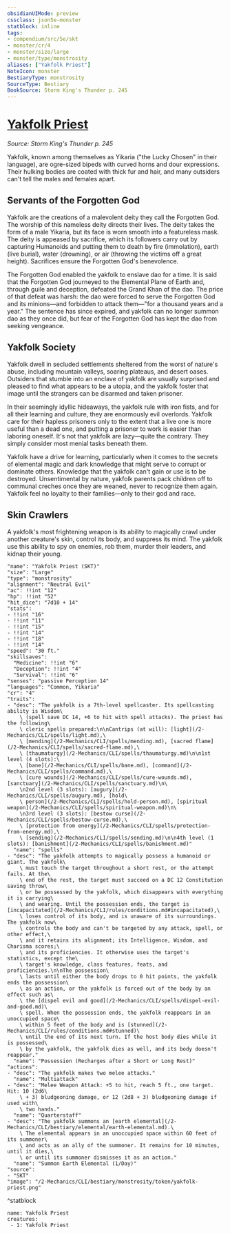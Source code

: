 ```yaml
---
obsidianUIMode: preview
cssclass: json5e-monster
statblock: inline
tags:
- compendium/src/5e/skt
- monster/cr/4
- monster/size/large
- monster/type/monstrosity
aliases: ["Yakfolk Priest"]
NoteIcon: monster
BestiaryType: monstrosity
SourceType: Bestiary
BookSource: Storm King's Thunder p. 245
---
```

# [Yakfolk Priest](2-Mechanics/CLI/bestiary/monstrosity/yakfolk-priest-skt.md)
*Source: Storm King's Thunder p. 245*  

Yakfolk, known among themselves as Yikaria ("the Lucky Chosen" in their language), are ogre-sized bipeds with curved horns and dour expressions. Their hulking bodies are coated with thick fur and hair, and many outsiders can't tell the males and females apart.

## Servants of the Forgotten God

Yakfolk are the creations of a malevolent deity they call the Forgotten God. The worship of this nameless deity directs their lives. The deity takes the form of a male Yikaria, but its face is worn smooth into a featureless mask. The deity is appeased by sacrifice, which its followers carry out by capturing Humanoids and putting them to death by fire (immolation), earth (live burial), water (drowning), or air (throwing the victims off a great height). Sacrifices ensure the Forgotten God's benevolence.

The Forgotten God enabled the yakfolk to enslave dao for a time. It is said that the Forgotten God journeyed to the Elemental Plane of Earth and, through guile and deception, defeated the Grand Khan of the dao. The price of that defeat was harsh: the dao were forced to serve the Forgotten God and its minions—and forbidden to attack them—"for a thousand years and a year." The sentence has since expired, and yakfolk can no longer summon dao as they once did, but fear of the Forgotten God has kept the dao from seeking vengeance.

## Yakfolk Society

Yakfolk dwell in secluded settlements sheltered from the worst of nature's abuse, including mountain valleys, soaring plateaus, and desert oases. Outsiders that stumble into an enclave of yakfolk are usually surprised and pleased to find what appears to be a utopia, and the yakfolk foster that image until the strangers can be disarmed and taken prisoner.

In their seemingly idyllic hideaways, the yakfolk rule with iron fists, and for all their learning and culture, they are enormously evil overlords. Yakfolk care for their hapless prisoners only to the extent that a live one is more useful than a dead one, and putting a prisoner to work is easier than laboring oneself. It's not that yakfolk are lazy—quite the contrary. They simply consider most menial tasks beneath them.

Yakfolk have a drive for learning, particularly when it comes to the secrets of elemental magic and dark knowledge that might serve to corrupt or dominate others. Knowledge that the yakfolk can't gain or use is to be destroyed. Unsentimental by nature, yakfolk parents pack children off to communal creches once they are weaned, never to recognize them again. Yakfolk feel no loyalty to their families—only to their god and race.

## Skin Crawlers

A yakfolk's most frightening weapon is its ability to magically crawl under another creature's skin, control its body, and suppress its mind. The yakfolk use this ability to spy on enemies, rob them, murder their leaders, and kidnap their young.

```statblock
"name": "Yakfolk Priest (SKT)"
"size": "Large"
"type": "monstrosity"
"alignment": "Neutral Evil"
"ac": !!int "12"
"hp": !!int "52"
"hit_dice": "7d10 + 14"
"stats":
- !!int "16"
- !!int "11"
- !!int "15"
- !!int "14"
- !!int "18"
- !!int "14"
"speed": "30 ft."
"skillsaves":
  "Medicine": !!int "6"
  "Deception": !!int "4"
  "Survival": !!int "6"
"senses": "passive Perception 14"
"languages": "Common, Yikaria"
"cr": "4"
"traits":
- "desc": "The yakfolk is a 7th-level spellcaster. Its spellcasting ability is Wisdom\
    \ (spell save DC 14, +6 to hit with spell attacks). The priest has the following\
    \ cleric spells prepared:\n\nCantrips (at will): [light](/2-Mechanics/CLI/spells/light.md),\
    \ [mending](/2-Mechanics/CLI/spells/mending.md), [sacred flame](/2-Mechanics/CLI/spells/sacred-flame.md),\
    \ [thaumaturgy](/2-Mechanics/CLI/spells/thaumaturgy.md)\n\n1st level (4 slots):\
    \ [bane](/2-Mechanics/CLI/spells/bane.md), [command](/2-Mechanics/CLI/spells/command.md),\
    \ [cure wounds](/2-Mechanics/CLI/spells/cure-wounds.md), [sanctuary](/2-Mechanics/CLI/spells/sanctuary.md)\n\
    \n2nd level (3 slots): [augury](/2-Mechanics/CLI/spells/augury.md), [hold\
    \ person](/2-Mechanics/CLI/spells/hold-person.md), [spiritual weapon](/2-Mechanics/CLI/spells/spiritual-weapon.md)\n\
    \n3rd level (3 slots): [bestow curse](/2-Mechanics/CLI/spells/bestow-curse.md),\
    \ [protection from energy](/2-Mechanics/CLI/spells/protection-from-energy.md),\
    \ [sending](/2-Mechanics/CLI/spells/sending.md)\n\n4th level (1 slots): [banishment](/2-Mechanics/CLI/spells/banishment.md)"
  "name": "spells"
- "desc": "The yakfolk attempts to magically possess a humanoid or giant. The yakfolk\
    \ must touch the target throughout a short rest, or the attempt fails. At the\
    \ end of the rest, the target must succeed on a DC 12 Constitution saving throw\
    \ or be possessed by the yakfolk, which disappears with everything it is carrying\
    \ and wearing. Until the possession ends, the target is [incapacitated](/2-Mechanics/CLI/rules/conditions.md#incapacitated),\
    \ loses control of its body, and is unaware of its surroundings. The yakfolk now\
    \ controls the body and can't be targeted by any attack, spell, or other effect,\
    \ and it retains its alignment; its Intelligence, Wisdom, and Charisma scores;\
    \ and its proficiencies. It otherwise uses the target's statistics, except the\
    \ target's knowledge, class features, feats, and proficiencies.\n\nThe possession\
    \ lasts until either the body drops to 0 hit points, the yakfolk ends the possession\
    \ as an action, or the yakfolk is forced out of the body by an effect such as\
    \ the [dispel evil and good](/2-Mechanics/CLI/spells/dispel-evil-and-good.md)\
    \ spell. When the possession ends, the yakfolk reappears in an unoccupied space\
    \ within 5 feet of the body and is [stunned](/2-Mechanics/CLI/rules/conditions.md#stunned)\
    \ until the end of its next turn. If the host body dies while it is possessed\
    \ by the yakfolk, the yakfolk dies as well, and its body doesn't reappear."
  "name": "Possession (Recharges after a Short or Long Rest)"
"actions":
- "desc": "The yakfolk makes two melee attacks."
  "name": "Multiattack"
- "desc": "Melee Weapon Attack: +5 to hit, reach 5 ft., one target. Hit: 10 (2d6\
    \ + 3) bludgeoning damage, or 12 (2d8 + 3) bludgeoning damage if used with\
    \ two hands."
  "name": "Quarterstaff"
- "desc": "The yakfolk summons an [earth elemental](/2-Mechanics/CLI/bestiary/elemental/earth-elemental.md).\
    \ The elemental appears in an unoccupied space within 60 feet of its summoner\
    \ and acts as an ally of the summoner. It remains for 10 minutes, until it dies,\
    \ or until its summoner dismisses it as an action."
  "name": "Summon Earth Elemental (1/Day)"
"source":
- "SKT"
"image": "/2-Mechanics/CLI/bestiary/monstrosity/token/yakfolk-priest.png"
```
^statblock

```encounter-table
name: Yakfolk Priest
creatures:
 - 1: Yakfolk Priest
```